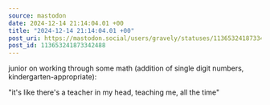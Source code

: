 ```yaml
---
source: mastodon
date: 2024-12-14 21:14:04.01 +00
title: "2024-12-14 21:14:04.01 +00"
post_uri: https://mastodon.social/users/gravely/statuses/113653241873342488
post_id: 113653241873342488
---
```

junior on working through some math (addition of single digit numbers, kindergarten-appropriate):

"it's like there's a teacher in my head, teaching me, all the time"


